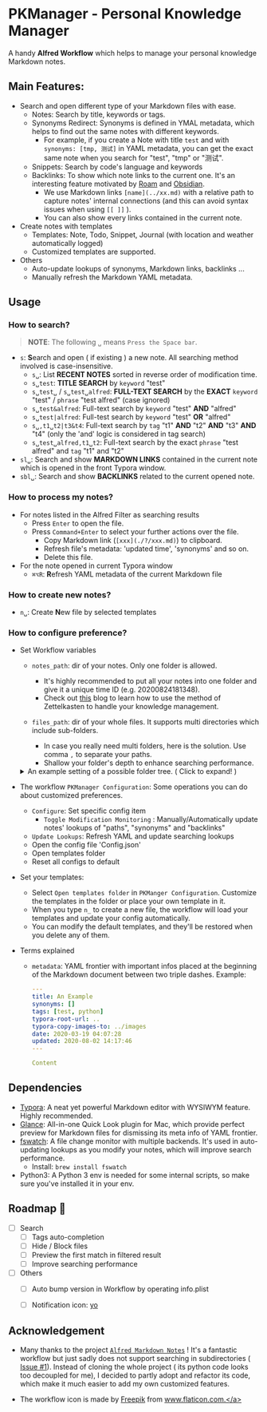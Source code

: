 # PKManager - Personal Knowledge Manager

A handy **Alfred Workflow** which helps to manage your personal knowledge Markdown notes.



## Main Features:

- Search and open different type of your Markdown files with ease.
    - Notes: Search by title, keywords or tags.
    - Synonyms Redirect: Synonyms is defined in YMAL metadata, which helps to find out the same notes with different keywords.
        - For example, if you create a Note with title `test` and with `synonyms: [tmp, 测试]` in YAML metadata, you can get the exact same note when you search for "test", "tmp" or "测试".
    - Snippets: Search by code's language and keywords
    - Backlinks: To show which note links to the current one. It's an interesting feature motivated by [Roam](https://roamresearch.com/) and [Obsidian](https://obsidian.md/).
        - We use Markdown links `[name](../xx.md)` with a relative path to capture notes' internal connections (and this can avoid syntax issues when using `[[ ]]` ).
        - You can also show every links contained in the current note.
- Create notes with templates
  - Templates: Note, Todo, Snippet, Journal (with location and weather automatically logged)
  - Customized templates are supported.
- Others
    - Auto-update lookups of synonyms, Markdown links, backlinks ...
    - Manually refresh the Markdown YAML metadata.



## Usage

### How to search?

> **NOTE**: The following `␣` means `Press the Space bar`.

- `s`: **S**earch and open ( if existing ) a new note. All searching method involved is case-insensitive.
    - `s␣`: List **RECENT NOTES** sorted in reverse order of modification time.
    - `s␣test`: **TITLE SEARCH** by `keyword` "test"
    - `s␣test␣` / `s␣test␣alfred`: **FULL-TEXT SEARCH** by the **EXACT** `keyword` "test" / `phrase` "test alfred" (case ignored)
    - `s␣test&alfred`: Full-text search by `keyword` "test" **AND** "alfred"
    - `s␣test|alfred`: Full-test search by `keyword` "test" **OR** "alfred"
    - `s␣,t1␣t2|t3&t4`: Full-text search by `tag` "t1" **AND** "t2" **AND** "t3" **AND** "t4" (only the 'and' logic is considered in tag search)
    - `s␣test␣alfred,t1␣t2`: Full-text search by the exact `phrase` "test alfred" and `tag` "t1" and "t2"
- `sl␣`: Search and show **MARKDOWN LINKS** contained in the current note which is opened in the front Typora window.
- `sbl␣`: Search and show **BACKLINKS** related to the current opened note.

### How to process my notes?

- For notes listed in the Alfred Filter as searching results
  - Press `Enter` to open the file.
  - Press `Command+Enter` to select your further actions over the file.
    - Copy Markdown link (`[xxx](./?/xxx.md)`) to clipboard.
    - Refresh file's metadata: 'updated time', 'synonyms' and so on.
    - Delete this file.
- For the note opened in current Typora window
  - `⌘⌥R`: **R**efresh YAML metadata of the current Markdown file

### How to create new notes?

- `n␣`: Create **N**ew file by selected templates

### How to configure preference?

- Set Workflow variables

    - `notes_path`: dir of your notes. Only one folder is allowed.
      - It's highly recommended to put all your notes into one folder and give it a unique time ID (e.g. 20200824181348).
      - Check out [this](https://zettelkasten.de/posts/overview/#knowledge-management) blog to learn how to use the method of Zettelkasten to handle your knowledge management.

    - `files_path`: dir of your whole files. It supports multi directories which include sub-folders.
      - In case you really need multi folders, here is the solution. Use comma `,` to separate your paths.
      - Shallow your folder's depth to enhance searching performance.

    <details>
    <summary>An example setting of a possible folder tree. ( Click to expand! )</summary>

    ```
    ~
    └── Documents/
        └── My_Files/
            ├── Notes/
            │   ├── 20200102030405.md
            │   └── 20200102030522.md
            ├── Archives/
            │   ├── Programming/
            │   └── Ideas/
            ├── images/
            └── Others/
    ```

    ```
    notes_path: ~/Documents/My_Notes/Notes/
    files_path: [~/Documents/My_Notes/Notes/, ~/Documents/My_Notes/Archives/]
    ```
    </details>



- The workflow `PKManager Configuration`: Some operations you can do about customized preferences.

    - `Configure`: Set specific config item
        - `Toggle Modification Monitoring` : Manually/Automatically update notes' lookups of "paths", "synonyms" and "backlinks"
    - `Update Lookups`: Refresh YAML and update searching lookups
    - Open the config file 'Config.json'
    - Open templates folder
    - Reset all configs to default

- Set your templates:

    - Select `Open templates folder` in `PKManger Configuration`. Customize the templates in the folder or place your own template in it.
    - When you type `n_` to create a new file, the workflow will load your templates and update your config automatically.
    - You can modify the default templates, and they'll be restored when you delete any of them.

- Terms explained

    - `metadata`: YAML frontier with important infos placed at the beginning of the Markdown document between two triple dashes. Example:

        ```yaml
        ---
        title: An Example
        synonyms: []
        tags: [test, python]
        typora-root-url: ..
        typora-copy-images-to: ../images
        date: 2020-03-19 04:07:28
        updated: 2020-08-02 14:17:46
        ---

        Content
        ```



## Dependencies

- [Typora](https://typora.io/): A neat yet powerful Markdown editor with WYSIWYM feature. Highly recommended.
- [Glance](https://github.com/samuelmeuli/glance): All-in-one Quick Look plugin for Mac, which provide perfect preview for Markdown files for dismissing its meta info of YAML frontier.
- [fswatch](https://github.com/emcrisostomo/fswatch):  A file change monitor with multiple backends. It's used in auto-updating lookups as you modify your notes, which will improve search performance.
    - Install: `brew install fswatch`
- Python3: A Python 3 env is needed for some internal scripts, so make sure you've installed it in your env.



## Roadmap 🚧

- [ ] Search
    - [ ] Tags auto-completion
    - [ ] Hide / Block files
    - [ ] Preview the first match in filtered result
    - [ ] Improve searching performance
- [ ] Others
    - [ ] Auto bump version in Workflow by operating info.plist
    - [ ] Notification icon: [yo](https://github.com/sheagcraig/yo)



## Acknowledgement

- Many thanks to the project [`Alfred Markdown Notes`](https://github.com/Acidham/alfred-markdown-notes) ! It's a fantastic workflow but just sadly does not support searching in subdirectories ([ Issue #1](https://github.com/Acidham/alfred-markdown-notes/issues/1#issuecomment-489371014)). Instead of cloning the whole project ( its python code looks too decoupled for me), I decided to partly adopt and refactor its code, which make it much easier to add my own customized features.

- The workflow icon is made by <a href="https://www.flaticon.com/authors/freepik" title="Freepik">Freepik</a> from <a href="https://www.flaticon.com/" title="Flaticon"> www.flaticon.com.</a>
